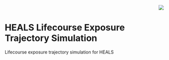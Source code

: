 <p align="right">
<img src="http://www.heals-eu.eu/wp-content/uploads/2013/10/logo_heals_spacing.png">
</p>

# HEALS Lifecourse Exposure Trajectory Simulation
Lifecourse exposure trajectory simulation for HEALS
